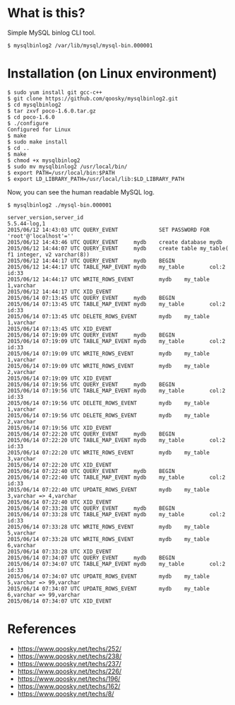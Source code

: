 What is this?
==================
Simple MySQL binlog CLI tool.

	$ mysqlbinlog2 /var/lib/mysql/mysql-bin.000001


Installation (on Linux environment)
==================

	$ sudo yum install git gcc-c++
	$ git clone https://github.com/qoosky/mysqlbinlog2.git
	$ cd mysqlbinlog2
	$ tar zxvf poco-1.6.0.tar.gz
	$ cd poco-1.6.0
	$ ./configure
	Configured for Linux
	$ make
	$ sudo make install
	$ cd ..
	$ make
	$ chmod +x mysqlbinlog2
	$ sudo mv mysqlbinlog2 /usr/local/bin/
	$ export PATH=/usr/local/bin:$PATH
	$ export LD_LIBRARY_PATH=/usr/local/lib:$LD_LIBRARY_PATH

Now, you can see the human readable MySQL log.

	$ mysqlbinlog2 ./mysql-bin.000001
	
	server_version,server_id
	5.5.44-log,1
	2015/06/12 14:43:03 UTC QUERY_EVENT             SET PASSWORD FOR 'root'@'localhost'=''
	2015/06/12 14:43:46 UTC QUERY_EVENT     mydb    create database mydb
	2015/06/12 14:44:07 UTC QUERY_EVENT     mydb    create table my_table( f1 integer, v2 varchar(8))
	2015/06/12 14:44:17 UTC QUERY_EVENT     mydb    BEGIN
	2015/06/12 14:44:17 UTC TABLE_MAP_EVENT mydb    my_table        col:2   id:33
	2015/06/12 14:44:17 UTC WRITE_ROWS_EVENT        mydb    my_table        1,varchar
	2015/06/12 14:44:17 UTC XID_EVENT
	2015/06/14 07:13:45 UTC QUERY_EVENT     mydb    BEGIN
	2015/06/14 07:13:45 UTC TABLE_MAP_EVENT mydb    my_table        col:2   id:33
	2015/06/14 07:13:45 UTC DELETE_ROWS_EVENT       mydb    my_table        1,varchar
	2015/06/14 07:13:45 UTC XID_EVENT
	2015/06/14 07:19:09 UTC QUERY_EVENT     mydb    BEGIN
	2015/06/14 07:19:09 UTC TABLE_MAP_EVENT mydb    my_table        col:2   id:33
	2015/06/14 07:19:09 UTC WRITE_ROWS_EVENT        mydb    my_table        1,varchar
	2015/06/14 07:19:09 UTC WRITE_ROWS_EVENT        mydb    my_table        2,varchar
	2015/06/14 07:19:09 UTC XID_EVENT
	2015/06/14 07:19:56 UTC QUERY_EVENT     mydb    BEGIN
	2015/06/14 07:19:56 UTC TABLE_MAP_EVENT mydb    my_table        col:2   id:33
	2015/06/14 07:19:56 UTC DELETE_ROWS_EVENT       mydb    my_table        1,varchar
	2015/06/14 07:19:56 UTC DELETE_ROWS_EVENT       mydb    my_table        2,varchar
	2015/06/14 07:19:56 UTC XID_EVENT
	2015/06/14 07:22:20 UTC QUERY_EVENT     mydb    BEGIN
	2015/06/14 07:22:20 UTC TABLE_MAP_EVENT mydb    my_table        col:2   id:33
	2015/06/14 07:22:20 UTC WRITE_ROWS_EVENT        mydb    my_table        3,varchar
	2015/06/14 07:22:20 UTC XID_EVENT
	2015/06/14 07:22:40 UTC QUERY_EVENT     mydb    BEGIN
	2015/06/14 07:22:40 UTC TABLE_MAP_EVENT mydb    my_table        col:2   id:33
	2015/06/14 07:22:40 UTC UPDATE_ROWS_EVENT       mydb    my_table        3,varchar => 4,varchar
	2015/06/14 07:22:40 UTC XID_EVENT
	2015/06/14 07:33:28 UTC QUERY_EVENT     mydb    BEGIN
	2015/06/14 07:33:28 UTC TABLE_MAP_EVENT mydb    my_table        col:2   id:33
	2015/06/14 07:33:28 UTC WRITE_ROWS_EVENT        mydb    my_table        5,varchar
	2015/06/14 07:33:28 UTC WRITE_ROWS_EVENT        mydb    my_table        6,varchar
	2015/06/14 07:33:28 UTC XID_EVENT
	2015/06/14 07:34:07 UTC QUERY_EVENT     mydb    BEGIN
	2015/06/14 07:34:07 UTC TABLE_MAP_EVENT mydb    my_table        col:2   id:33
	2015/06/14 07:34:07 UTC UPDATE_ROWS_EVENT       mydb    my_table        5,varchar => 99,varchar
	2015/06/14 07:34:07 UTC UPDATE_ROWS_EVENT       mydb    my_table        6,varchar => 99,varchar
	2015/06/14 07:34:07 UTC XID_EVENT


References
==================
- https://www.qoosky.net/techs/252/
- https://www.qoosky.net/techs/238/
- https://www.qoosky.net/techs/237/
- https://www.qoosky.net/techs/226/
- https://www.qoosky.net/techs/196/
- https://www.qoosky.net/techs/162/
- https://www.qoosky.net/techs/8/
